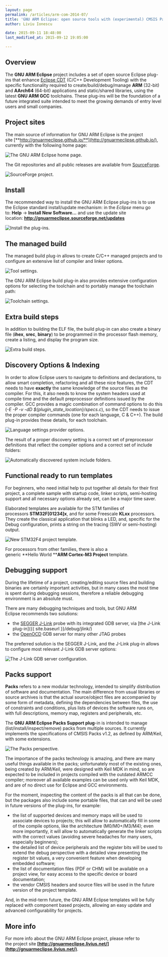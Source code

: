```yaml
---
layout: page
permalink: /articles/arm-com-2014-07/
title: 'GNU ARM Eclipse: open source tools with (experimental) CMSIS Pack support'
author: Liviu Ionescu

date: 2015-09-11 18:48:00
last_modified_at: 2015-09-12 19:05:00

---
```


## Overview

The **GNU ARM Eclipse** project includes a set of open source Eclipse plug-ins that enhance [Eclipse CDT](https://www.eclipse.org/cdt/) (C/C++ Development Tooling) with the specific functionality required to create/build/debug/manage **ARM** (32-bit) and **AArch64** (64-bit) applications and static/shared libraries, using the latest **GNU ARM GCC** toolchains. These plug-ins will be the foundation of a future integrated suite intended to meet the growing demands of entry level users and small companies.

## Project sites

The main source of information for GNU ARM Eclipse is the project site [**http://gnuarmeclipse.github.io/**](http://gnuarmeclipse.github.io/), currently with the following home page:

![The GNU ARM Eclipse home page.](http://gnuarmeclipse.livius.net/blog/wp-content/uploads/2014/07/HomePage.png)

The Git repositories and all public releases are available from [SourceForge](http://sourceforge.net/projects/gnuarmeclipse/).

![SourceForge project.](http://gnuarmeclipse.livius.net/blog/wp-content/uploads/2014/07/SourceForge.png)

## Install

The recommended way to install the GNU ARM Eclipse plug-ins is to use the Eclipse standard install/update mechanism: in the _Eclipse_ menu go to: **Help** → **Install New Software…** and use the update site location: **http://gnuarmeclipse.sourceforge.net/updates**

![Install the plug-ins.](http://gnuarmeclipse.livius.net/blog/wp-content/uploads/2014/07/Install.png)

## The managed build

The managed build plug-in allows to create C/C++ managed projects and to configure an extensive list of compiler and linker options.

![Tool settings.](http://gnuarmeclipse.livius.net/blog/wp-content/uploads/2014/07/ToolSettings.png)

The GNU ARM Eclipse build plug-in also provides extensive configuration options for selecting the toolchain and to portably manage the toolchain path:

![Toolchain settings.](http://gnuarmeclipse.livius.net/blog/wp-content/uploads/2014/07/Toolchains.png)

## Extra build steps

In addition to building the ELF file, the build plug-in can also create a binary file (**ihex**, **srec**, **binary**) to be programmed in the processor flash memory, create a listing, and display the program size.

![Extra build steps.](http://gnuarmeclipse.livius.net/blog/wp-content/uploads/2014/07/ExtraBuildSteps.png)

## Discovery Options & Indexing

In order to allow Eclipse users to navigate to definitions and declarations, to allow smart completion, refactoring and all these nice features, the CDT needs to have **exactly** the same knowledge of the source files as the compiler. For this, it also needs to know the system headers used at compile time and the default preprocessor definitions issued by the compiler. GCC provides a magic combination of command options to do this (_-E -P -v -dD ${plugin_state_location}/specs.c_), so the CDT needs to issue the proper compiler commands (one for each language, C & C++). The build plug-in provides these details, for each toolchain.

![Language settings provider options.](http://gnuarmeclipse.livius.net/blog/wp-content/uploads/2014/07/LanguageProviderOptions.png)

The result of a proper discovery setting is a correct set of preprocessor definitions that reflect the compiler options and a correct set of include folders:

![Automatically discovered system include folders.](http://gnuarmeclipse.livius.net/blog/wp-content/uploads/2014/07/Includes.png)

## Functional ready to run templates

For beginners, who need initial help to put together all details for their first project, a complete sample with startup code, linker scripts, semi-hosting support and all necessary options already set, can be a major time saver.

Elaborated templates are available for the STM families of processors **STM32F[01234]x**, and for some Freescale **KLxx** processors. They create the classical application that blinks a LED, and, specific for the Debug configuration, prints a string on the tracing (SWV or semi-hosting) output.

![New STM32F4 project template.](http://gnuarmeclipse.livius.net/blog/wp-content/uploads/2014/07/NewProjectTemplate.png)

For processors from other families, there is also a generic **Hello World ****ARM Cortex-M3 Project** template.

## Debugging support

During the lifetime of a project, creating/editing source files and building binaries are certainly important activities, but in many cases the most time is spent during debugging sessions, therefore a reliable debugging environment is an absolute must.

There are many debugging techniques and tools, but GNU ARM Eclipse recommends two solutions:

* the [SEGGER J-Link](http://www.segger.com/jlink_base.html) probe with its integrated GDB server, via [the J-Link plug-in]({{ site.baseurl }}/debug/jlink/)
* the [OpenOCD](http://openocd.sourceforge.net/) GDB server for many other JTAG probes

The preferred solution is the SEGGER J-Link, and the J-Link plug-in allows to configure most relevant J-Link GDB server options:

![The J-Link GDB server configuration.](http://gnuarmeclipse.livius.net/blog/wp-content/uploads/2014/07/jlink.png)

## Packs support

**Packs** refers to a new modular technology, intended to simplify distribution of software and documentation. The main difference from usual libraries or source archives is that the actual source/object files are accompanied by some form of metadata, defining the dependencies between files, the use of constraints and conditions, plus lists of devices the software runs on, with full descriptions, memory map, registers and peripherals, etc.

The **GNU ARM Eclipse Packs Support plug**-in is intended to manage (list/install/inspect/remove) packs from multiple sources. It currently implements the specifications of CMSIS Packs v1.2, as defined by ARM/Keil, with some extensions.

![The Packs perspective.](http://gnuarmeclipse.livius.net/blog/wp-content/uploads/2014/07/PacksPerspective1.png)

The importance of the packs technology is amazing, and there are many useful things available in the packs; unfortunately most of the existing ones, being created by ARM/Keil, were designed with Keil MDK in mind, so are expected to be included in projects compiled with the outdated ARMCC compiler; moreover all available examples can be used only with Keil MDK, and are of no direct use for Eclipse and GCC environments.

For the moment, inspecting the content of the packs is all that can be done, but the packages also include some portable files, that can and will be used in future versions of the plug-ins, for example:

* the list of supported devices and memory maps will be used to associate devices to projects; this will allow to automatically fill in some of the compile options, like the architecture (M0/M0+/M3/M4); even more importantly, it will allow to automatically generate the linker scripts with the correct values (avoiding severe headaches for many users, especially beginners);
* the detailed list of device peripherals and the register bits will be used to extend the debug perspective with a detailed view presenting the register bit values, a very convenient feature when developing embedded software;
* the list of documentation files (PDF or CHM) will be available on a project view, for easy access to the specific device or board documentation;
* the vendor CMSIS headers and source files will be used in the future version of the project template.

And, in the mid-term future, the GNU ARM Eclipse templates will be fully replaced with component based projects, allowing an easy update and advanced configurability for projects.

## More info

For more info about the GNU ARM Eclipse project, please refer to the project site **[http://gnuarmeclipse.livius.net/](http://gnuarmeclipse.livius.net/)**.